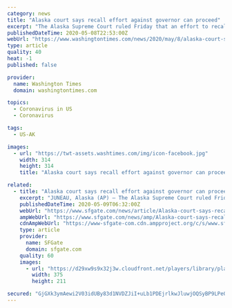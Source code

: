 ```yaml
---
category: news
title: "Alaska court says recall effort against governor can proceed"
excerpt: "The Alaska Supreme Court ruled Friday that an effort to recall Gov. Mike Dunleavy can proceed. The order, which was brief, affirmed a prior decision by a Superior Court judge. A full opinion is expected later."
publishedDateTime: 2020-05-08T22:53:00Z
webUrl: "https://www.washingtontimes.com/news/2020/may/8/alaska-court-says-recall-effort-against-governor-c/"
type: article
quality: 40
heat: -1
published: false

provider:
  name: Washington Times
  domain: washingtontimes.com

topics:
  - Coronavirus in US
  - Coronavirus

tags:
  - US-AK

images:
  - url: "https://twt-assets.washtimes.com/img/icon-facebook.jpg"
    width: 314
    height: 314
    title: "Alaska court says recall effort against governor can proceed"

related:
  - title: "Alaska court says recall effort against governor can proceed"
    excerpt: "JUNEAU, Alaska (AP) — The Alaska Supreme Court ruled Friday that an effort to recall ... Recall backers must gather 71,252 signatures in a bid to force a recall election. Amid concerns with the coronavirus, the campaign has allowed Alaskans to request booklets they can sign at home."
    publishedDateTime: 2020-05-09T06:32:00Z
    webUrl: "https://www.sfgate.com/news/article/Alaska-court-says-recall-effort-against-governor-15257927.php"
    ampWebUrl: "https://www.sfgate.com/news/amp/Alaska-court-says-recall-effort-against-governor-15257927.php"
    cdnAmpWebUrl: "https://www-sfgate-com.cdn.ampproject.org/c/s/www.sfgate.com/news/amp/Alaska-court-says-recall-effort-against-governor-15257927.php"
    type: article
    provider:
      name: SFGate
      domain: sfgate.com
    quality: 60
    images:
      - url: "https://d29xw9s9x32j3w.cloudfront.net/players/library/placeholder.png"
        width: 375
        height: 211

secured: "GjGXk3ymAewi2V03idUBy83d1NVDZJiI+uLb1PDEjrlkwJluwjOQSyBP9LPeON29+56ToBhCBf5aC4JPdF7j4/xLPCmH3uptbW7rOpAtI/cZ//vMOwdhdW5pJLcsfMLdMMDhblS+x1Ct3+pZImGLaLQ6OlXI/8ThlGNLTElm/6JAgv0ZWV0eMfdiI7e5rbHJQ8BrnGKgfKD5395kypzOKq3QnhJ8D1tROquJ3ZOZVU8kPacoNzoL5kqo5/CvirS9uaKDxSQcytzWU1yewCpC/ecafeBhcXqUx3N9awI6hCADo27/YfOwwsv3swfctXYD;dRBNVErOKB4go7vDy/9OoA=="
---
```


